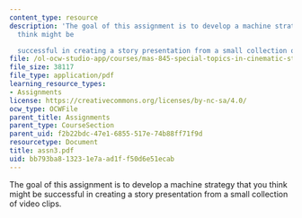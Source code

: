 ```yaml
---
content_type: resource
description: 'The goal of this assignment is to develop a machine strategy that you
  think might be

  successful in creating a story presentation from a small collection of video clips.'
file: /ol-ocw-studio-app/courses/mas-845-special-topics-in-cinematic-storytelling-spring-2004/bb793ba813231e7aad1ff50d6e51ecab_assn3.pdf
file_size: 38117
file_type: application/pdf
learning_resource_types:
- Assignments
license: https://creativecommons.org/licenses/by-nc-sa/4.0/
ocw_type: OCWFile
parent_title: Assignments
parent_type: CourseSection
parent_uid: f2b22bdc-47e1-6855-517e-74b88ff71f9d
resourcetype: Document
title: assn3.pdf
uid: bb793ba8-1323-1e7a-ad1f-f50d6e51ecab
---
```

The goal of this assignment is to develop a machine strategy that you think might be
successful in creating a story presentation from a small collection of video clips.